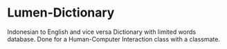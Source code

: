 # Lumen-Dictionary
Indonesian to English and vice versa Dictionary with limited words database. Done for a Human-Computer Interaction class with a classmate.
